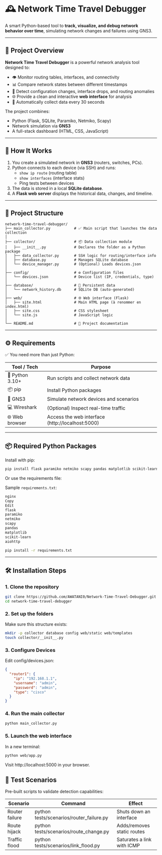 # 🕰️ Network Time Travel Debugger

A smart Python-based tool to **track, visualize, and debug network behavior over time**, simulating network changes and failures using GNS3.

---

## 🧠 Project Overview

**Network Time Travel Debugger** is a powerful network analysis tool designed to:

- 👁️ Monitor routing tables, interfaces, and connectivity
- 📊 Compare network states between different timestamps
- 🧭 Detect configuration changes, interface drops, and routing anomalies
- 🌐 Provide a clean and interactive **web interface** for analysis
- 🔁 Automatically collect data every 30 seconds

The project combines:
- Python (Flask, SQLite, Paramiko, Netmiko, Scapy)
- Network simulation via **GNS3**
- A full-stack dashboard (HTML, CSS, JavaScript)

---

## 🚀 How It Works

1. You create a simulated network in **GNS3** (routers, switches, PCs).
2. Python connects to each device (via SSH) and runs:
   - `show ip route` (routing table)
   - `show interfaces` (interface stats)
   - Ping tests between devices
3. The data is stored in a local **SQLite database**.
4. A **Flask web server** displays the historical data, changes, and timeline.

---

## 📁 Project Structure

```plaintext
network-time-travel-debugger/
├── main_collector.py           # ✅ Main script that launches the data collection
│
├── collector/                  # 📦 Data collection module
│   ├── __init__.py             # Declares the folder as a Python package
│   ├── data_collector.py       # SSH logic for routing/interface info
│   ├── database.py             # Manages SQLite database
│   └── device_manager.py       # (Optional) Loads devices.json
│
├── config/                     # ⚙️ Configuration files
│   └── devices.json            # Device list (IP, credentials, type)
│
├── database/                   # 💾 Persistent data
│   └── network_history.db      # SQLite DB (auto-generated)
│
├── web/                        # 🌐 Web interface (Flask)
│   ├── site.html               # Main HTML page (à renommer en index.html)
│   ├── site.css                # CSS stylesheet
│   └── site.js                 # JavaScript logic
│
└── README.md                   # 📘 Project documentation
```
---

## ⚙️ Requirements

✅ You need more than just Python:

| Tool / Tech        | Purpose                                          |
|--------------------|--------------------------------------------------|
| 🐍 Python 3.10+    | Run scripts and collect network data             |
| 📦 pip             | Install Python packages                          |
| 🧪 GNS3            | Simulate network devices and scenarios           |
| 💻 Wireshark       | (Optional) Inspect real-time traffic             |
| 🌐 Web browser     | Access the web interface (http://localhost:5000) |

---

## 📦 Required Python Packages

Install with pip:

```bash
pip install flask paramiko netmiko scapy pandas matplotlib scikit-learn aiohttp
```
Or use the requirements file:

Sample `requirements.txt`:
```bash
nginx
Copy
Edit
flask
paramiko
netmiko
scapy
pandas
matplotlib
scikit-learn
aiohttp
```

```bash
pip install -r requirements.txt
```

---

## 🛠️ Installation Steps
### 1. Clone the repository

```bash
git clone https://github.com/AWATANI0/Network-Time-Travel-Debugger.git
cd network-time-travel-debugger
```

### 2. Set up the folders
Make sure this structure exists:

```bash
mkdir -p collector database config web/static web/templates
touch collector/__init__.py
```
### 3. Configure Devices
Edit config/devices.json:

```json
{  
  "router1": {  
    "ip": "192.168.1.1",  
    "username": "admin",  
    "password": "admin",  
    "type": "cisco"  
  }  
}  
```

### 4. Run the main collector

```bash
python main_collector.py
```

### 5. Launch the web interface
In a new terminal:

```bash
python web/app.py
```
Visit http://localhost:5000 in your browser.

## 🧪 Test Scenarios

Pre-built scripts to validate detection capabilities:

Scenario       |      	Command	                           |   Effect
---------------|--------------------------------------------|-----------------------
Router failure |	python tests/scenarios/router_failure.py	| Shuts down an interface
Route hijack	|  python tests/scenarios/route_change.py	   | Adds/removes static routes
Traffic flood	|  python tests/scenarios/link_flood.py	   | Saturates a link with ICMP
